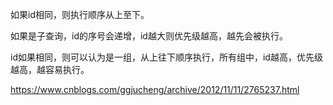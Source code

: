 如果id相同，则执行顺序从上至下。

如果是子查询，id的序号会递增，id越大则优先级越高，越先会被执行。

id如果相同，则可以认为是一组，从上往下顺序执行，所有组中，id越高，优先级越高，越容易执行。


https://www.cnblogs.com/ggjucheng/archive/2012/11/11/2765237.html